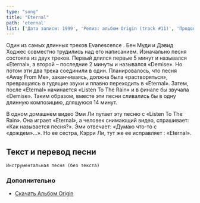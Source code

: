 ```yaml
---
type: "song"
title: "Eternal"
path: 'eternal'
list: ['Дата записи: 1999', 'Релиз: альбом Origin (track #11)', 'Продолжительность: 7:22']
---
```


Один из самых длинных треков Evanescence . Бен Муди и Дэвид Ходжес совместно трудились над его написанием. Изначально песня состояла из двух треков. Первый длился первые 5 минут и назывался «Eternal», а второй – последние 2 минуты и назывался «Demise». Но потом эти два трека соединили в один. Планировалось, что песня «Away From Me», заканчиваясь, должна была «растворяться», превращаясь в гудящие звуки и плавно переходить в «Eternal». Затем, после «Eternal» начинается «Listen To The Rain» и в финале бы звучала «Demise». Таким образом, вместе эти песни сливались бы в одну длинную композицию, длящуюся 14 минут.

В одном домашнем видео Эми Ли путает эту песню с «Listen To The Rain». Она играет «Eternal», а человек снимающий видео, спрашивает: «Как называется песня?». Эми отвечает: «Думаю что-то с «дождем»…». Но ее сестра, Кэрри Ли, тут же ее исправляет : «Eternal».

## <i class="fas fa-dove"></i> Текст и перевод песни

<div class="song-wrap">

<div class="song-lyric">
        
    Инструментальная песня (без текста)        

</div>

<div class="song-lyric">
</div>

</div>

### Дополнительно

- [Скачать Альбом Origin](/media/audio)


